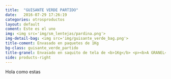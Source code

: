 ```yaml
---
title:  "GUISANTE VERDE PARTIDO"
date:   2016-07-29 17:26:19
categories: otrosproductos
layout: default
coment: Este es el uno
img: <img src='img/sm_lentejas/pardina.png'>
img-detail-bag: <img src='img/guisante_verde_bag.png'>
title-coment: Envasado en paquetes de 1Kg
bg-class: guisante_verde_partido 
title-granel: Envasado en saquito de tela de <b>1Kg</b> <p><b>A GRANEL</b><br> Envasado en sacos de <b>10Kg y 25Kg</b> 
side: products-right
---
```


Hola como estas